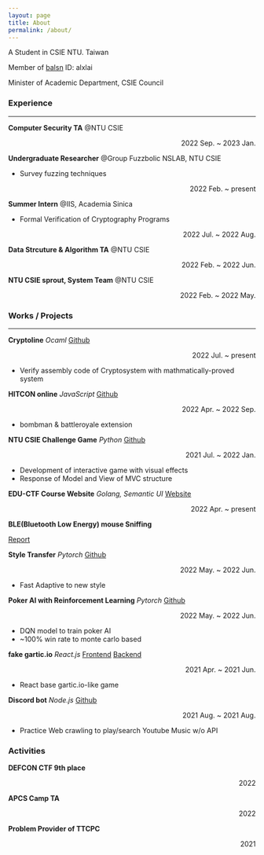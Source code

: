 ```yaml
---
layout: page
title: About
permalink: /about/
---
```


A Student in CSIE NTU. Taiwan

Member of [balsn](https://balsn.tw/) ID: alxlai

Minister of Academic Department, CSIE Council

### Experience

---

**Computer Security TA** @NTU CSIE 

<p style="text-align:right">2022 Sep. ~ 2023 Jan.</p>

**Undergraduate Researcher** @Group Fuzzbolic  NSLAB, NTU CSIE

- Survey fuzzing techniques

<p style="text-align:right">2022 Feb. ~ present</p>

**Summer Intern** @IIS, Academia Sinica

- Formal Verification of Cryptography Programs

<p style="text-align:right">2022 Jul. ~ 2022 Aug.</p>

**Data Strcuture & Algorithm TA** @NTU CSIE

<p style="text-align:right">2022 Feb. ~ 2022 Jun.</p>

**NTU CSIE sprout, System Team** @NTU CSIE

<p style="text-align:right">2022 Feb. ~ 2022 May.</p>

### Works / Projects 

---

**Cryptoline** *Ocaml* [Github](https://github.com/fmlab-iis/cryptoline)

<p style="text-align:right">2022 Jul. ~ present</p>

- Verify assembly code of Cryptosystem with mathmatically-proved system

**HITCON online** *JavaScript* [Github](https://github.com/canyugs/hitcon-online)

<p style="text-align:right">2022 Apr. ~ 2022 Sep.</p>

- bombman & battleroyale extension

**NTU CSIE Challenge Game** *Python* [Github](https://github.com/Alx-Lai/Challenge2022)

<p style="text-align:right">2021 Jul. ~ 2022 Jan.</p>

- Development of interactive game with visual effects
- Response of Model and View of MVC structure

**EDU-CTF Course Website** *Golang, Semantic UI* [Website](https://edu-ctf.csie.org/)

<p style="text-align:right">2022 Apr. ~ present</p>

**BLE(Bluetooth Low Energy) mouse Sniffing**

[Report](/docs/CNS_Final.pdf)

**Style Transfer** *Pytorch* [Github](https://github.com/Alx-Lai/2022_ICG_Final)

<p style="text-align:right">2022 May. ~ 2022 Jun.</p>

- Fast Adaptive to new style

**Poker AI with Reinforcement Learning** *Pytorch* [Github](https://github.com/Alx-Lai/fai_poker_ai)

<p style="text-align:right">2022 May. ~ 2022 Jun.</p>

- DQN model to train poker AI
- ~100% win rate to monte carlo based

**fake gartic.io** *React.js* [Frontend](https://github.com/Alx-Lai/gartic-frontend) [Backend](https://github.com/Alx-Lai/gartic-deploy)

<p style="text-align:right">2021 Apr. ~ 2021 Jun.</p>

- React base gartic.io-like game

**Discord bot** *Node.js* [Github](https://github.com/Alx-Lai/Discord_bot)

 <p style="text-align:right">2021 Aug. ~ 2021 Aug.</p>

- Practice Web crawling to play/search Youtube Music w/o API

### Activities

**DEFCON CTF 9th place**

 <p style="text-align:right">2022</p>

**APCS Camp TA**

 <p style="text-align:right">2022</p>

**Problem Provider of TTCPC**

 <p style="text-align:right">2021</p>

